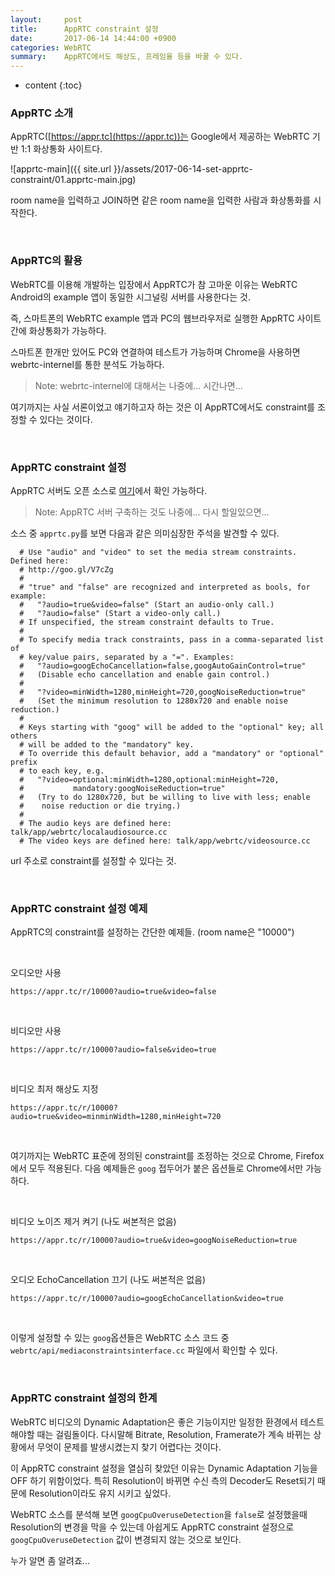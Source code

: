 ```yaml
---
layout:     post
title:      AppRTC constraint 설정
date:       2017-06-14 14:44:00 +0900
categories: WebRTC
summary:    AppRTC에서도 해상도, 프레임율 등을 바꿀 수 있다.
---
```


* content
{:toc}

### AppRTC 소개
AppRTC([https://appr.tc](https://appr.tc))는 Google에서 제공하는 WebRTC 기반 1:1 화상통화 사이트다.

![apprtc-main]({{ site.url }}/assets/2017-06-14-set-apprtc-constraint/01.apprtc-main.jpg)

room name을 입력하고 JOIN하면 같은 room name을 입력한 사람과 화상통화를 시작한다.

<br>

### AppRTC의 활용
WebRTC를 이용해 개발하는 입장에서 AppRTC가 참 고마운 이유는
WebRTC Android의 example 앱이 동일한 시그널링 서버를 사용한다는 것.

즉, 스마트폰의 WebRTC example 앱과 PC의 웹브라우저로 실행한 AppRTC 사이트 간에 화상통화가 가능하다.

스마트폰 한개만 있어도 PC와 연결하여 테스트가 가능하며
Chrome을 사용하면 webrtc-internel를 통한 분석도 가능하다.
> Note: webrtc-internel에 대해서는 나중에... 시간나면...

여기까지는 사실 서론이었고 얘기하고자 하는 것은 이 AppRTC에서도 constraint를 조정할 수 있다는 것이다.

<br>

### AppRTC constraint 설정
AppRTC 서버도 오픈 소스로 [여기](https://github.com/webrtc/apprtc)에서 확인 가능하다.
> Note: AppRTC 서버 구축하는 것도 나중에... 다시 할일있으면...

소스 중 `apprtc.py`를 보면 다음과 같은 의미심장한 주석을 발견할 수 있다.
```no-highlight
  # Use "audio" and "video" to set the media stream constraints. Defined here:
  # http://goo.gl/V7cZg
  #
  # "true" and "false" are recognized and interpreted as bools, for example:
  #   "?audio=true&video=false" (Start an audio-only call.)
  #   "?audio=false" (Start a video-only call.)
  # If unspecified, the stream constraint defaults to True.
  #
  # To specify media track constraints, pass in a comma-separated list of
  # key/value pairs, separated by a "=". Examples:
  #   "?audio=googEchoCancellation=false,googAutoGainControl=true"
  #   (Disable echo cancellation and enable gain control.)
  #
  #   "?video=minWidth=1280,minHeight=720,googNoiseReduction=true"
  #   (Set the minimum resolution to 1280x720 and enable noise reduction.)
  #
  # Keys starting with "goog" will be added to the "optional" key; all others
  # will be added to the "mandatory" key.
  # To override this default behavior, add a "mandatory" or "optional" prefix
  # to each key, e.g.
  #   "?video=optional:minWidth=1280,optional:minHeight=720,
  #           mandatory:googNoiseReduction=true"
  #   (Try to do 1280x720, but be willing to live with less; enable
  #    noise reduction or die trying.)
  #
  # The audio keys are defined here: talk/app/webrtc/localaudiosource.cc
  # The video keys are defined here: talk/app/webrtc/videosource.cc
```

url 주소로 constraint를 설정할 수 있다는 것.

<br>

### AppRTC constraint 설정 예제
AppRTC의 constraint를 설정하는 간단한 예제들. (room name은 "10000")

<br>

오디오만 사용
```no-highlight
https://appr.tc/r/10000?audio=true&video=false
```

<br>

비디오만 사용
```no-highlight
https://appr.tc/r/10000?audio=false&video=true
```

<br>


비디오 최저 해상도 지정
```no-highlight
https://appr.tc/r/10000?audio=true&video=minminWidth=1280,minHeight=720
```

<br>

여기까지는 WebRTC 표준에 정의된 constraint를 조정하는 것으로 Chrome, Firefox에서 모두 적용된다.
다음 예제들은 `goog` 접두어가 붙은 옵션들로 Chrome에서만 가능하다.

<br>

비디오 노이즈 제거 켜기 (나도 써본적은 없음)
```no-highlight
https://appr.tc/r/10000?audio=true&video=googNoiseReduction=true
```

<br>

오디오 EchoCancellation 끄기 (나도 써본적은 없음)
```no-highlight
https://appr.tc/r/10000?audio=googEchoCancellation&video=true
```

<br>

이렇게 설정할 수 있는 `goog`옵션들은 WebRTC 소스 코드 중
`webrtc/api/mediaconstraintsinterface.cc` 파일에서 확인할 수 있다.

<br>

### AppRTC constraint 설정의 한계
WebRTC 비디오의 Dynamic Adaptation은 좋은 기능이지만 일정한 환경에서 테스트해야할 때는 걸림돌이다.
다시말해 Bitrate, Resolution, Framerate가 계속 바뀌는 상황에서 무엇이 문제를 발생시켰는지 찾기 어렵다는 것이다.

이 AppRTC constraint 설정을 열심히 찾았던 이유는 Dynamic Adaptation 기능을 OFF 하기 위함이었다.
특히 Resolution이 바뀌면 수신 측의 Decoder도 Reset되기 때문에 Resolution이라도 유지 시키고 싶었다.

WebRTC 소스를 분석해 보면 `googCpuOveruseDetection`을 `false`로 설정했을때 Resolution의 변경을 막을 수 있는데
아쉽게도 AppRTC constraint 설정으로 `googCpuOveruseDetection` 값이 변경되지 않는 것으로 보인다.

누가 알면 좀 알려죠...




